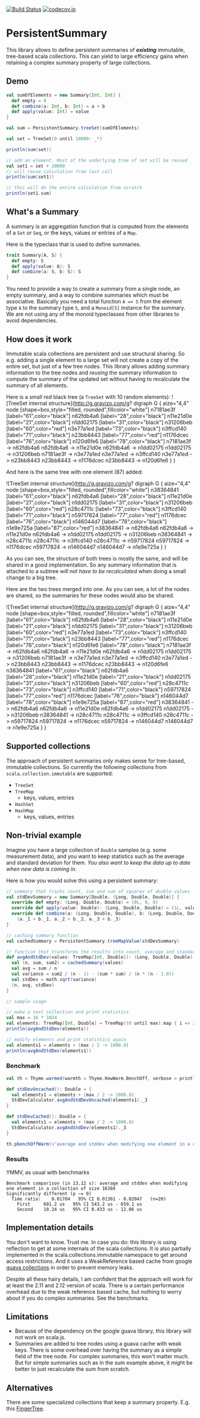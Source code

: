 [![Build Status](https://travis-ci.org/rklaehn/persistentsummary.png)](https://travis-ci.org/rklaehn/persistentsummary)
[![codecov.io](http://codecov.io/github/rklaehn/persistentsummary/coverage.svg?branch=master)](http://codecov.io/github/rklaehn/persistentsummary?branch=master)

# PersistentSummary

This library allows to define persistent summaries of ***existing*** immutable, tree-based scala collections. This can yield to large efficiency gains when retaining a complex summary property of large collections.

## Demo

```scala
val sumOfElements = new Summary[Int, Int] {
  def empty = 0
  def combine(a: Int, b: Int) = a + b
  def apply(value: Int) = value
}

val sum = PersistentSummary.treeSet(sumOfElements)

val set = TreeSet(0 until 10000: _*)

println(sum(set))

// add an element. Most of the underlying tree of set will be reused
val set1 = set + 20000
// will reuse calculation from last call
println(sum(set1))

// this will do the entire calculation from scratch
println(set1.sum)
```

## What's a Summary

A summary is an aggregation function that is computed from the elements of a `Set` or `Seq`, or the keys, values or entries of a `Map`.

Here is the typeclass that is used to define summaries.

```scala
trait Summary[A, S] {
  def empty: S
  def apply(value: A): S
  def combine(a: S, b: S): S
}
```

You need to provide a way to create a summary from a single node, an empty summary, and a way to combine summaries which must be associative. Basically you need a total function `A => S` from the element type `A` to the summary type `S`, and a `Monoid[S]` instance for the summary. We are not using any of the monoid typeclasses from other libraries to avoid dependencies.

## How does it work

Immutable scala collections are persistent and use structural sharing. So e.g. adding a single element to a large set will not create a copy of the entire set, but just of a few tree nodes. This library allows adding summary information to the tree nodes and *reusing* the summary information to compute the summary of the updated set without having to recalculate the summary of all elements.

Here is a small red black tree (a `TreeSet` with 10 random elements):
![TreeSet internal structure](http://g.gravizo.com/g?
digraph G {
  aize="4,4"
  node [shape=box,style="filled, rounded",fillcolor="white"]
  n7181ae3f [label="61",color="black"]
  n62fdb4a6 [label="28",color="black"]
  n11e21d0e [label="21",color="black"]
  n1dd02175 [label="31",color="black"]
  n31206beb [label="60",color="red"]
  n3e77a1ed [label="73",color="black"]
  n3ffcd140 [label="71",color="black"]
  n23bb8443 [label="77",color="red"]
  n1176dcec [label="76",color="black"]
  n120d6fe6 [label="78",color="black"]
  n7181ae3f -> n62fdb4a6
  n62fdb4a6 -> n11e21d0e
  n62fdb4a6 -> n1dd02175
  n1dd02175 -> n31206beb
  n7181ae3f -> n3e77a1ed
  n3e77a1ed -> n3ffcd140
  n3e77a1ed -> n23bb8443
  n23bb8443 -> n1176dcec
  n23bb8443 -> n120d6fe6
}
)

And here is the same tree with one element (87) added:

![TreeSet internal structure](http://g.gravizo.com/g?
digraph G {
  aize="4,4"
  node [shape=box,style="filled, rounded",fillcolor="white"]
  n38364841 [label="61",color="black"]
  n62fdb4a6 [label="28",color="black"]
  n11e21d0e [label="21",color="black"]
  n1dd02175 [label="31",color="black"]
  n31206beb [label="60",color="red"]
  n28c4711c [label="73",color="black"]
  n3ffcd140 [label="71",color="black"]
  n59717824 [label="77",color="red"]
  n1176dcec [label="76",color="black"]
  n146044d7 [label="78",color="black"]
  n1e9e725a [label="87",color="red"]
  n38364841 -> n62fdb4a6
  n62fdb4a6 -> n11e21d0e
  n62fdb4a6 -> n1dd02175
  n1dd02175 -> n31206beb
  n38364841 -> n28c4711c
  n28c4711c -> n3ffcd140
  n28c4711c -> n59717824
  n59717824 -> n1176dcec
  n59717824 -> n146044d7
  n146044d7 -> n1e9e725a
}
)

As you can see, the structure of both trees is mostly the same, and will be shared in a good implementation. So any summary information that is attached to a subtree *will not have to be recalculated* when doing a small change to a big tree.

Here are the two trees merged into one. As you can see, a lot of the nodes are shared, so the summaries for these nodes would also be shared.

![TreeSet internal structure](http://g.gravizo.com/g?
digraph G {
  aize="4,4"
  node [shape=box,style="filled, rounded",fillcolor="white"]
  n7181ae3f [label="61",color="black"]
  n62fdb4a6 [label="28",color="black"]
  n11e21d0e [label="21",color="black"]
  n1dd02175 [label="31",color="black"]
  n31206beb [label="60",color="red"]
  n3e77a1ed [label="73",color="black"]
  n3ffcd140 [label="71",color="black"]
  n23bb8443 [label="77",color="red"]
  n1176dcec [label="76",color="black"]
  n120d6fe6 [label="78",color="black"]
  n7181ae3f -> n62fdb4a6
  n62fdb4a6 -> n11e21d0e
  n62fdb4a6 -> n1dd02175
  n1dd02175 -> n31206beb
  n7181ae3f -> n3e77a1ed
  n3e77a1ed -> n3ffcd140
  n3e77a1ed -> n23bb8443
  n23bb8443 -> n1176dcec
  n23bb8443 -> n120d6fe6
  n38364841 [label="61",color="black"]
  n62fdb4a6 [label="28",color="black"]
  n11e21d0e [label="21",color="black"]
  n1dd02175 [label="31",color="black"]
  n31206beb [label="60",color="red"]
  n28c4711c [label="73",color="black"]
  n3ffcd140 [label="71",color="black"]
  n59717824 [label="77",color="red"]
  n1176dcec [label="76",color="black"]
  n146044d7 [label="78",color="black"]
  n1e9e725a [label="87",color="red"]
  n38364841 -> n62fdb4a6
  n62fdb4a6 -> n11e21d0e
  n62fdb4a6 -> n1dd02175
  n1dd02175 -> n31206beb
  n38364841 -> n28c4711c
  n28c4711c -> n3ffcd140
  n28c4711c -> n59717824
  n59717824 -> n1176dcec
  n59717824 -> n146044d7
  n146044d7 -> n1e9e725a
}
)

## Supported collections

The approach of persistent summaries only makes sense for tree-based, immutable collections. So currently the following collections from `scala.collection.immutable` are supported:

- `TreeSet`
- `TreeMap`
  - keys, values, entries
- `HashSet`
- `HashMap`
  - keys, values, entries

## Non-trivial example

Imagine you have a large collection of `Double` samples (e.g. some measurement data), and you want to keep statistics such as the average and standard deviation for them. *You also want to keep the data up to date when new data is coming in*.

Here is how you would solve this using a persistent summary:

```scala
// summary that tracks count, sum and sum of squares of double values
val stdDevSummary = new Summary[Double, (Long, Double, Double)] {
  override def empty: (Long, Double, Double) = (0L, 0, 0)
  override def apply(value: Double): (Long, Double, Double) = (1L, value, value * value)
  override def combine(a: (Long, Double, Double), b: (Long, Double, Double)): (Long, Double, Double) =
    (a._1 + b._1, a._2 + b._2, a._3 + b._3)
}

// caching summary function
val cachedSummary = PersistentSummary.treeMapValue(stdDevSummary)

// function that transforms the results into count, average and standard deviation
def avgAndStdDev(values: TreeMap[Int, Double]): (Long, Double, Double) = {
  val (n, sum, sum2) = cachedSummary(values)
  val avg = sum / n
  val variance = sum2 / (n - 1) - (sum * sum) / (n * (n - 1.0))
  val stdDev = math.sqrt(variance)
  (n, avg, stdDev)
}

// sample usage

// make a test collection and print statistics
val max = 16 * 1024
val elements: TreeMap[Int, Double] = TreeMap((0 until max).map { i => i -> (i % 16).toDouble }: _*)
println(avgAndStdDev(elements))

// modify elements and print statistics again
val elements1 = elements + (max / 2 -> 1000.0)
println(avgAndStdDev(elements1))
```

### Benchmark

```scala
val th = Thyme.warmed(warmth = Thyme.HowWarm.BenchOff, verbose = println)

def stdDevUncached(): Double = {
  val elements1 = elements + (max / 2 -> 1000.0)
  StdDevCalculator.avgAndStdDevUncached(elements1)._3
}

def stdDevCached(): Double = {
  val elements1 = elements + (max / 2 -> 1000.0)
  StdDevCalculator.avgAndStdDev(elements1)._3
}

th.pbenchOffWarm(s"average and stddev when modifying one element in a collection of size $max")(th.Warm(stdDevUncached()))(th.Warm(stdDevCached()))
```

### Results

YMMV, as usual with benchmarks

```
Benchmark comparison (in 13.12 s): average and stddev when modifying one element in a collection of size 16384
Significantly different (p ~= 0)
  Time ratio:    0.01704   95% CI 0.01361 - 0.02047   (n=20)
    First     601.2 us   95% CI 543.2 us - 659.1 us
    Second    10.24 us   95% CI 8.433 us - 12.06 us
```

## Implementation details

You don't want to know. Trust me. In case you do: this library is using reflection to get at some internals of the scala collections. It is also partially implemented in the scala.collections.immutable namespace to get around access restrictions. And it uses a WeakReference based cache from google [guava collections](https://github.com/google/guava) in order to prevent memory leaks.

Despite all these hairy details, I am confident that the approach will work for at least the 2.11 and 2.12 version of scala. There is a certain performance overhead due to the weak reference based cache, but nothing to worry about if you do complex summaries. See the benchmarks.

## Limitations

- Because of the dependency on the google guava library, this library will not work on scala.js.
- Summaries are added to tree nodes using a guava cache with weak keys. There is some overhead over having the summary as a simple field of the tree node. For complex summaries, this won't matter much. But for simple summaries such as in the sum example above, it might be better to just recalculate the sum from scratch.

## Alternatives

There are some specialized collections that keep a summary property. E.g. this [FingerTree](https://github.com/Sciss/FingerTree).

